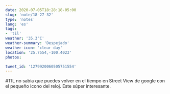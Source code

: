 ```yaml
---
date: 2020-07-05T18:28:18-05:00
slug: 'note/18-27-32'
type: 'notes'
lang: 'es'
tags:
- 'til'
weather: '35.3°C'
weather-summary: 'Despejado'
weather-icon: 'clear-day'
location: '25.7554,-100.4023'
photos:

tweet_id: '1279920060505751554'
---
```

#TIL no sabia que puedes volver en el tiempo en Street View de google con el pequeño icono del reloj. Este súper interesante.  